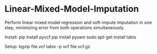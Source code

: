# Linear-Mixed-Model-Imputation
Perform linear mixed model regression and soft-impute imputation in one step, minimizing error from both operations simultaneously.

Install:
pip install pyvcf
pip install pysam
sudo apt-get install tabix

Setup:
bgzip file.vcf
tabix -p vcf file.vcf.gz 

